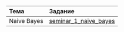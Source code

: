 |Тема|Задание|
|:----|:-------|
|Naive Bayes|[seminar_1_naive_bayes](https://github.com/Renata-2001/ml-mipt-course/blob/main/Basic/week0_01_01_naive_bayes.ipynb)|
